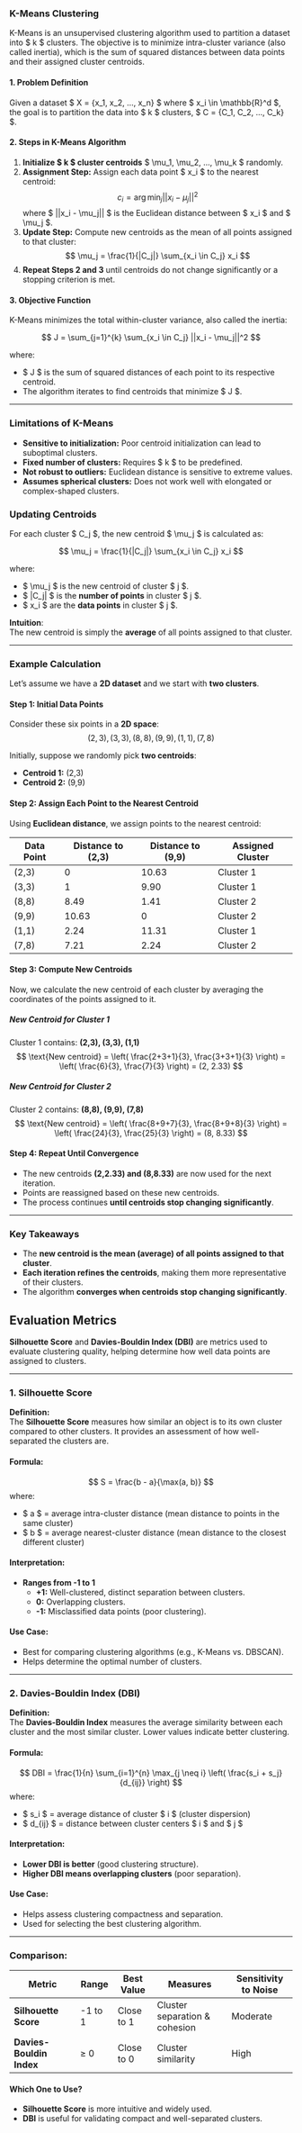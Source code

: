 ### K-Means Clustering 

K-Means is an unsupervised clustering algorithm used to partition a dataset into $ k $ clusters. The objective is to minimize intra-cluster variance (also called inertia), which is the sum of squared distances between data points and their assigned cluster centroids.

#### **1. Problem Definition**
Given a dataset $ X = \{x_1, x_2, ..., x_n\} $ where $ x_i \in \mathbb{R}^d $, the goal is to partition the data into $ k $ clusters, $ C = \{C_1, C_2, ..., C_k\} $.

#### **2. Steps in K-Means Algorithm**

1. **Initialize $ k $ cluster centroids** $ \mu_1, \mu_2, ..., \mu_k $ randomly.
2. **Assignment Step:** Assign each data point $ x_i $ to the nearest centroid:
   $$
   c_i = \arg\min_{j} ||x_i - \mu_j||^2
   $$
   where $ ||x_i - \mu_j|| $ is the Euclidean distance between $ x_i $ and $ \mu_j $.
3. **Update Step:** Compute new centroids as the mean of all points assigned to that cluster:
   $$
   \mu_j = \frac{1}{|C_j|} \sum_{x_i \in C_j} x_i
   $$
4. **Repeat Steps 2 and 3** until centroids do not change significantly or a stopping criterion is met.

#### **3. Objective Function**
K-Means minimizes the total within-cluster variance, also called the inertia:

$$
J = \sum_{j=1}^{k} \sum_{x_i \in C_j} ||x_i - \mu_j||^2
$$

where:
- $ J $ is the sum of squared distances of each point to its respective centroid.
- The algorithm iterates to find centroids that minimize $ J $.

---

### **Limitations of K-Means**
- **Sensitive to initialization:** Poor centroid initialization can lead to suboptimal clusters.
- **Fixed number of clusters:** Requires $ k $ to be predefined.
- **Not robust to outliers:** Euclidean distance is sensitive to extreme values.
- **Assumes spherical clusters:** Does not work well with elongated or complex-shaped clusters.



### **Updating Centroids**
For each cluster $ C_j $, the new centroid $ \mu_j $ is calculated as:

$$
\mu_j = \frac{1}{|C_j|} \sum_{x_i \in C_j} x_i
$$

where:
- $ \mu_j $ is the new centroid of cluster $ j $.
- $ |C_j| $ is the **number of points** in cluster $ j $.
- $ x_i $ are the **data points** in cluster $ j $.

**Intuition**:  
The new centroid is simply the **average** of all points assigned to that cluster.

---

### **Example Calculation**
Let’s assume we have a **2D dataset** and we start with **two clusters**.

#### **Step 1: Initial Data Points**
Consider these six points in a **2D space**:
$$
(2,3), (3,3), (8,8), (9,9), (1,1), (7,8)
$$

Initially, suppose we randomly pick **two centroids**:
- **Centroid 1:** (2,3)
- **Centroid 2:** (9,9)

#### **Step 2: Assign Each Point to the Nearest Centroid**
Using **Euclidean distance**, we assign points to the nearest centroid:

| Data Point | Distance to (2,3) | Distance to (9,9) | Assigned Cluster |
|------------|-------------------|-------------------|------------------|
| (2,3)      | 0                 | 10.63            | Cluster 1        |
| (3,3)      | 1                 | 9.90             | Cluster 1        |
| (8,8)      | 8.49              | 1.41             | Cluster 2        |
| (9,9)      | 10.63             | 0                | Cluster 2        |
| (1,1)      | 2.24              | 11.31            | Cluster 1        |
| (7,8)      | 7.21              | 2.24             | Cluster 2        |

#### **Step 3: Compute New Centroids**
Now, we calculate the new centroid of each cluster by averaging the coordinates of the points assigned to it.

##### **New Centroid for Cluster 1**
Cluster 1 contains: **(2,3), (3,3), (1,1)**  
$$
\text{New centroid} = \left( \frac{2+3+1}{3}, \frac{3+3+1}{3} \right) = \left( \frac{6}{3}, \frac{7}{3} \right) = (2, 2.33)
$$

##### **New Centroid for Cluster 2**
Cluster 2 contains: **(8,8), (9,9), (7,8)**  
$$
\text{New centroid} = \left( \frac{8+9+7}{3}, \frac{8+9+8}{3} \right) = \left( \frac{24}{3}, \frac{25}{3} \right) = (8, 8.33)
$$

#### **Step 4: Repeat Until Convergence**
- The new centroids **(2,2.33) and (8,8.33)** are now used for the next iteration.
- Points are reassigned based on these new centroids.
- The process continues **until centroids stop changing significantly**.

---

### **Key Takeaways**
- The **new centroid is the mean (average) of all points assigned to that cluster**.  
- **Each iteration refines the centroids**, making them more representative of their clusters.  
- The algorithm **converges when centroids stop changing significantly**.  

## Evaluation Metrics 

**Silhouette Score** and **Davies-Bouldin Index (DBI)** are metrics used to evaluate clustering quality, helping determine how well data points are assigned to clusters.

---

### **1. Silhouette Score**
**Definition:**  
The **Silhouette Score** measures how similar an object is to its own cluster compared to other clusters. It provides an assessment of how well-separated the clusters are.

#### **Formula:**
$$
S = \frac{b - a}{\max(a, b)}
$$
where:
- $ a $ = average intra-cluster distance (mean distance to points in the same cluster)
- $ b $ = average nearest-cluster distance (mean distance to the closest different cluster)

#### **Interpretation:**
- **Ranges from -1 to 1**
  - **+1:** Well-clustered, distinct separation between clusters.
  - **0:** Overlapping clusters.
  - **-1:** Misclassified data points (poor clustering).

#### **Use Case:**
- Best for comparing clustering algorithms (e.g., K-Means vs. DBSCAN).
- Helps determine the optimal number of clusters.

---

### **2. Davies-Bouldin Index (DBI)**
**Definition:**  
The **Davies-Bouldin Index** measures the average similarity between each cluster and the most similar cluster. Lower values indicate better clustering.

#### **Formula:**
$$
DBI = \frac{1}{n} \sum_{i=1}^{n} \max_{j \neq i} \left( \frac{s_i + s_j}{d_{ij}} \right)
$$
where:
- $ s_i $ = average distance of cluster $ i $ (cluster dispersion)
- $ d_{ij} $ = distance between cluster centers $ i $ and $ j $

#### **Interpretation:**
- **Lower DBI is better** (good clustering structure).
- **Higher DBI means overlapping clusters** (poor separation).

#### **Use Case:**
- Helps assess clustering compactness and separation.
- Used for selecting the best clustering algorithm.

---

### **Comparison:**
| Metric | Range | Best Value | Measures | Sensitivity to Noise |
|--------|-------|-----------|----------|-----------------------|
| **Silhouette Score** | -1 to 1 | Close to 1 | Cluster separation & cohesion | Moderate |
| **Davies-Bouldin Index** | ≥ 0 | Close to 0 | Cluster similarity | High |

#### **Which One to Use?**
- **Silhouette Score** is more intuitive and widely used.
- **DBI** is useful for validating compact and well-separated clusters.